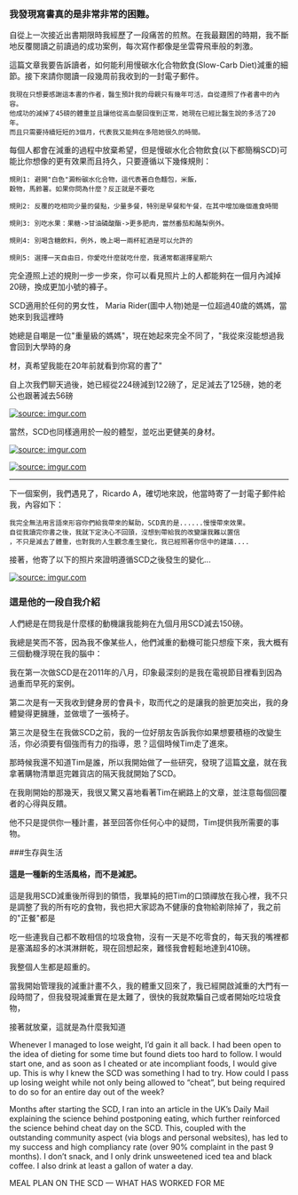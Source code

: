 ### 我發現寫書真的是非常非常的困難。

自從上一次接近出書期限時我經歷了一段痛苦的煎熬。在我最艱困的時期，我不斷地反覆閱讀之前讀過的成功案例，每次寫作都像是坐雲霄飛車般的刺激。

這篇文章我要告訴讀者，如何能利用慢碳水化合物飲食(Slow-Carb Diet)減重的細節。接下來請你閱讀一段幾周前我收到的一封電子郵件。

```
我現在只想要感謝這本書的作者，醫生預計我的母親只有幾年可活，自從遵照了作者書中的內容。
他成功的減掉了45磅的體重並且讓他從高血壓回復到正常，她現在已經比醫生說的多活了20年。
而且只需要持續短短的3個月，代表我又能夠在多陪她很久的時間。
```

每個人都會在減重的過程中放棄希望，但是慢碳水化合物飲食(以下都簡稱SCD)可能比你想像的更有效果而且持久，只要遵循以下幾條規則：

```
規則1: 避開"白色"澱粉碳水化合物，這代表著白色麵包，米飯，
穀物，馬鈴薯。如果你問為什麼？反正就是不要吃

規則2: 反覆的吃相同少量的餐點，少量多餐，特別是早餐和午餐，在其中增加幾個進食時間

規則3: 別吃水果：果糖->甘油磷酸酯->更多肥肉，當然番茄和酪梨例外。

規則4: 別喝含糖飲料，例外，晚上喝一兩杯紅酒是可以允許的

規則5: 選擇一天自由日，你愛吃什麼就吃什麼，我通常都選擇星期六
```

完全遵照上述的規則一步一步來，你可以看見照片上的人都能夠在一個月內減掉20磅，換成更加小號的褲子。

SCD適用於任何的男女性， Maria Rider(圖中人物)她是一位超過40歲的媽媽，當她來到我這裡時

她總是自嘲是一位"重量級的媽媽"，現在她起來完全不同了，"我從來沒能想過我會回到大學時的身

材，真希望我能在20年前就看到你寫的書了"

自上次我們聊天過後，她已經從224磅減到122磅了，足足減去了125磅，她的老公也跟著減去56磅


<a href="https://imgur.com/pnUOgMI"><img src="https://i.imgur.com/pnUOgMI.jpg" title="source: imgur.com" /></a>

當然，SCD也同樣適用於一般的體型，並吃出更健美的身材。

<a href="https://imgur.com/aaH2YEF"><img src="https://i.imgur.com/aaH2YEF.jpg" title="source: imgur.com" /></a>

<a href="https://imgur.com/p9r2B6x"><img src="https://i.imgur.com/p9r2B6x.jpg" title="source: imgur.com" /></a>

----

下一個案例，我們遇見了，Ricardo A，確切地來說，他當時寄了一封電子郵件給我，內容如下：

```
我完全無法用言語來形容你們給我帶來的幫助，SCD真的是......慢慢帶來效果。
自從我讀完你書之後，我就下定決心不回頭，沒想到帶給我的改變讓我難以置信
，不只是減去了體重，也對我的人生觀念產生變化，我已經照著你信中的建議....
```

接著，他寄了以下的照片來證明遵循SCD之後發生的變化...

<a href="https://imgur.com/opcQgFh"><img src="https://i.imgur.com/opcQgFh.jpg" title="source: imgur.com" /></a>

### 這是他的一段自我介紹

人們總是在問我是什麼樣的動機讓我能夠在九個月用SCD減去150磅。

我總是笑而不答，因為我不像某些人，他們減重的動機可能只想瘦下來，我大概有三個動機浮現在我的腦中：

我在第一次做SCD是在2011年的八月，印象最深刻的是我在電視節目裡看到因為過重而早死的案例。

第二次是有一天我收到健身房的會員卡，取而代之的是讓我的臉更加突出，我的身體變得更臃腫，並做壞了一張椅子。

第三次是發生在我做SCD之前，我的一位好朋友告訴我你如果想要積極的改變生活，你必須要有個強而有力的指導，恩？這個時候Tim走了進來。

那時候我還不知道Tim是誰，所以我開始做了一些研究，發現了這篇<a href="https://gizmodo.com/5709913/4-hour-body---the-slow-carb-diet">文章</a>，就在我拿著購物清單逛完雜貨店的隔天我就開始了SCD。

在我剛開始的那幾天，我很又驚又喜地看著Tim在網路上的文章，並注意每個回覆者的心得與反饋。

他不只是提供你一種計畫，甚至回答你任何心中的疑問，Tim提供我所需要的事物。

###生存與生活

#### 這是一種新的生活風格，而不是減肥。

這是我用SCD減重後所得到的領悟，我單純的把Tim的口頭禪放在我心裡，我不只是調整了我的所有吃的食物，我也把大家認為不健康的食物給剃除掉了，我之前的"正餐"都是

吃一些連我自己都不敢相信的垃圾食物，沒有一天是不吃零食的，每天我的嘴裡都是塞滿超多的冰淇淋餅乾，現在回想起來，難怪我會輕鬆地達到410磅。

我整個人生都是超重的。

當我開始管理我的減重計畫不久，我的體重又回來了，我已經開啟減重的大門有一段時間了，但我發現減重實在是太難了，很快的我就欺騙自己或者開始吃垃圾食物，

接著就放棄，這就是為什麼我知道

Whenever I managed to lose weight, I’d gain it all back. I had been open to the idea of dieting for some time but found diets too hard to follow. I would start one, and as soon as I cheated or ate incompliant foods, I would give up. This is why I knew the SCD was something I had to try. How could I pass up losing weight while not only being allowed to “cheat”, but being required to do so for an entire day out of the week?

Months after starting the SCD, I ran into an article in the UK’s Daily Mail explaining the science behind postponing eating, which further reinforced the science behind cheat day on the SCD. This, coupled with the outstanding community aspect (via blogs and personal websites), has led to my success and high compliancy rate (over 90% complaint in the past 9 months). I don’t snack, and I only drink unsweetened iced tea and black coffee. I also drink at least a gallon of water a day.

MEAL PLAN ON THE SCD — WHAT HAS WORKED FOR ME